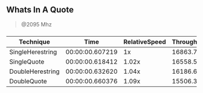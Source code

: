 
Whats In A Quote
----------------
> @2095 Mhz


### 


|Technique       |Time           |RelativeSpeed|Throughput|
|----------------|---------------|-------------|----------|
|SingleHerestring|00:00:00.607219|1x           |16863.74/s|
|SingleQuote     |00:00:00.618412|1.02x        |16558.53/s|
|DoubleHerestring|00:00:00.632620|1.04x        |16186.63/s|
|DoubleQuote     |00:00:00.660376|1.09x        |15506.31/s|




